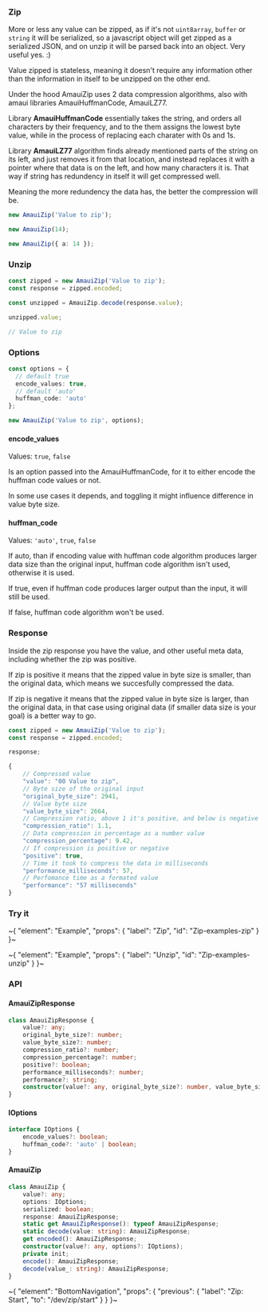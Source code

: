 
### Zip

More or less any value can be zipped, as if it's not `uint8array`, `buffer` or `string` it will be serialized, so a javascript object will get zipped as a serialized JSON, and on unzip it will be parsed back into an object. Very useful yes. :)

Value zipped is stateless, meaning it doesn't require any information other than the information in itself to be unzipped on the other end.

Under the hood AmauiZip uses 2 data compression algorithms, also with amaui libraries AmauiHuffmanCode, AmauiLZ77.

Library **AmauiHuffmanCode** essentially takes the string, and orders all characters by their frequency, and to the them assigns the lowest byte value, while in the process of replacing each charater with 0s and 1s.

Library **AmauiLZ77** algorithm finds already mentioned parts of the string on its left, and just removes it from that location, and instead replaces it with a pointer where that data is on the left, and how many characters it is. That way if string has redundency in itself it will get compressed well.

Meaning the more redundency the data has, the better the compression will be.

```ts
new AmauiZip('Value to zip');

new AmauiZip(14);

new AmauiZip({ a: 14 });
```

### Unzip

```ts
const zipped = new AmauiZip('Value to zip');
const response = zipped.encoded;

const unzipped = AmauiZip.decode(response.value);

unzipped.value;

// Value to zip
```

### Options

```ts
const options = {
  // default true
  encode_values: true,
  // default 'auto'
  huffman_code: 'auto'
};

new AmauiZip('Value to zip', options);
```

#### encode\_values

Values: `true`, `false`

Is an option passed into the AmauiHuffmanCode, for it to either encode the huffman code values or not.

In some use cases it depends, and toggling it might influence difference in value byte size.

#### huffman\_code

Values: `'auto'`, `true`, `false`

If auto, than if encoding value with huffman code algorithm produces larger data size than the original input, huffman code algorithm isn't used, otherwise it is used.

If true, even if huffman code produces larger output than the input, it will still be used.

If false, huffman code algorithm won't be used.

### Response

Inside the zip response you have the value, and other useful meta data, including whether the zip was positive.

If zip is positive it means that the zipped value in byte size is smaller, than the original data, which means we succesfully compressed the data.

If zip is negative it means that the zipped value in byte size is larger, than the original data, in that case using original data (if smaller data size is your goal) is a better way to go.

```ts
const zipped = new AmauiZip('Value to zip');
const response = zipped.encoded;

response;

{
    // Compressed value
    "value": "00 Value to zip",
    // Byte size of the original input
    "original_byte_size": 2941,
    // Value byte size
    "value_byte_size": 2664,
    // Compression ratio, above 1 it's positive, and below is negative compression
    "compression_ratio": 1.1,
    // Data compression in percentage as a number value
    "compression_percentage": 9.42,
    // If compression is positive or negative
    "positive": true,
    // Time it took to compress the data in milliseconds
    "performance_milliseconds": 57,
    // Perfomance time as a formated value
    "performance": "57 milliseconds"
}
```

### Try it

~{
  "element": "Example",
  "props": {
    "label": "Zip",
    "id": "Zip-examples-zip"
  }
}~

~{
  "element": "Example",
  "props": {
    "label": "Unzip",
    "id": "Zip-examples-unzip"
  }
}~

### API

#### AmauiZipResponse

```ts
class AmauiZipResponse {
    value?: any;
    original_byte_size?: number;
    value_byte_size?: number;
    compression_ratio?: number;
    compression_percentage?: number;
    positive?: boolean;
    performance_milliseconds?: number;
    performance?: string;
    constructor(value?: any, original_byte_size?: number, value_byte_size?: number, compression_ratio?: number, compression_percentage?: number, positive?: boolean, performance_milliseconds?: number, performance?: string);
}
```

#### IOptions

```ts
interface IOptions {
    encode_values?: boolean;
    huffman_code?: 'auto' | boolean;
}
```

#### AmauiZip

```ts
class AmauiZip {
    value?: any;
    options: IOptions;
    serialized: boolean;
    response: AmauiZipResponse;
    static get AmauiZipResponse(): typeof AmauiZipResponse;
    static decode(value: string): AmauiZipResponse;
    get encoded(): AmauiZipResponse;
    constructor(value?: any, options?: IOptions);
    private init;
    encode(): AmauiZipResponse;
    decode(value_: string): AmauiZipResponse;
}
```


~{
  "element": "BottomNavigation",
  "props": {
    "previous": {
      "label": "Zip: Start",
      "to": "/dev/zip/start"
    }
  }
}~
